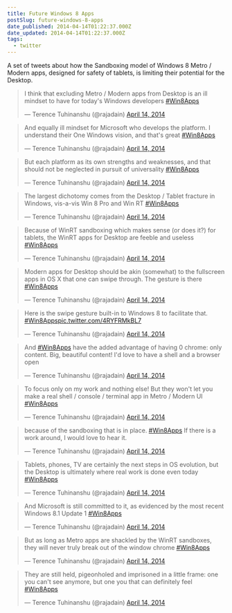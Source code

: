 ```yaml
---
title: Future Windows 8 Apps
postSlug: future-windows-8-apps
date_published: 2014-04-14T01:22:37.000Z
date_updated: 2014-04-14T01:22:37.000Z
tags:
  - twitter
---
```


A set of tweets about how the Sandboxing model of Windows 8 Metro / Modern apps, designed for safety of tablets, is limiting their potential for the Desktop.

> I think that excluding Metro / Modern apps from Desktop is an ill mindset to have for today&#39;s Windows developers [#Win8Apps](https://twitter.com/hashtag/Win8Apps?src=hash)
>
> &mdash; Terence Tuhinanshu (@rajadain) [April 14, 2014](https://twitter.com/rajadain/status/455511133907324928)

> And equally ill mindset for Microsoft who develops the platform. I understand their One Windows vision, and that&#39;s great [#Win8Apps](https://twitter.com/hashtag/Win8Apps?src=hash)
>
> &mdash; Terence Tuhinanshu (@rajadain) [April 14, 2014](https://twitter.com/rajadain/status/455511445527334912)

> But each platform as its own strengths and weaknesses, and that should not be neglected in pursuit of universality [#Win8Apps](https://twitter.com/hashtag/Win8Apps?src=hash)
>
> &mdash; Terence Tuhinanshu (@rajadain) [April 14, 2014](https://twitter.com/rajadain/status/455511823706783744)

> The largest dichotomy comes from the Desktop / Tablet fracture in Windows, vis-a-vis Win 8 Pro and Win RT [#Win8Apps](https://twitter.com/hashtag/Win8Apps?src=hash)
>
> &mdash; Terence Tuhinanshu (@rajadain) [April 14, 2014](https://twitter.com/rajadain/status/455511989847330816)

> Because of WinRT sandboxing which makes sense (or does it?) for tablets, the WinRT apps for Desktop are feeble and useless [#Win8Apps](https://twitter.com/hashtag/Win8Apps?src=hash)
>
> &mdash; Terence Tuhinanshu (@rajadain) [April 14, 2014](https://twitter.com/rajadain/status/455512154230501376)

> Modern apps for Desktop should be akin (somewhat) to the fullscreen apps in OS X that one can swipe through. The gesture is there [#Win8Apps](https://twitter.com/hashtag/Win8Apps?src=hash)
>
> &mdash; Terence Tuhinanshu (@rajadain) [April 14, 2014](https://twitter.com/rajadain/status/455512470153883648)

> Here is the swipe gesture built-in to Windows 8 to facilitate that. [#Win8Apps](https://twitter.com/hashtag/Win8Apps?src=hash)[pic.twitter.com/4RYFRMkBL7](http://t.co/4RYFRMkBL7)
>
> &mdash; Terence Tuhinanshu (@rajadain) [April 14, 2014](https://twitter.com/rajadain/status/455513174716846081)

> And [#Win8Apps](https://twitter.com/hashtag/Win8Apps?src=hash) have the added advantage of having 0 chrome: only content. Big, beautiful content! I&#39;d love to have a shell and a browser open
>
> &mdash; Terence Tuhinanshu (@rajadain) [April 14, 2014](https://twitter.com/rajadain/status/455513435330330624)

> To focus only on my work and nothing else! But they won&#39;t let you make a real shell / console / terminal app in Metro / Modern UI [#Win8Apps](https://twitter.com/hashtag/Win8Apps?src=hash)
>
> &mdash; Terence Tuhinanshu (@rajadain) [April 14, 2014](https://twitter.com/rajadain/status/455513603727454209)

> because of the sandboxing that is in place. [#Win8Apps](https://twitter.com/hashtag/Win8Apps?src=hash) If there is a work around, I would love to hear it.
>
> &mdash; Terence Tuhinanshu (@rajadain) [April 14, 2014](https://twitter.com/rajadain/status/455513745469747201)

> Tablets, phones, TV are certainly the next steps in OS evolution, but the Desktop is ultimately where real work is done even today [#Win8Apps](https://twitter.com/hashtag/Win8Apps?src=hash)
>
> &mdash; Terence Tuhinanshu (@rajadain) [April 14, 2014](https://twitter.com/rajadain/status/455514045307953153)

> And Microsoft is still committed to it, as evidenced by the most recent Windows 8.1 Update 1 [#Win8Apps](https://twitter.com/hashtag/Win8Apps?src=hash)
>
> &mdash; Terence Tuhinanshu (@rajadain) [April 14, 2014](https://twitter.com/rajadain/status/455514213365350400)

> But as long as Metro apps are shackled by the WinRT sandboxes, they will never truly break out of the window chrome [#Win8Apps](https://twitter.com/hashtag/Win8Apps?src=hash)
>
> &mdash; Terence Tuhinanshu (@rajadain) [April 14, 2014](https://twitter.com/rajadain/status/455514434711355392)

> They are still held, pigeonholed and imprisoned in a little frame: one you can&#39;t see anymore, but one you that can definitely feel [#Win8Apps](https://twitter.com/hashtag/Win8Apps?src=hash)
>
> &mdash; Terence Tuhinanshu (@rajadain) [April 14, 2014](https://twitter.com/rajadain/status/455514588134797312)
